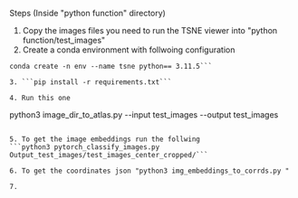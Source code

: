 
Steps (Inside "python function" directory)

1. Copy the images files you need to run the TSNE viewer into "python function/test_images"
2. Create a conda environment with follwoing configuration

```
conda create -n env --name tsne python== 3.11.5```

3. ```pip install -r requirements.txt```

4. Run this one 
```
python3 image_dir_to_atlas.py --input test_images --output test_images
```

5. To get the image embeddings run the follwing 
```python3 pytorch_classify_images.py Output_test_images/test_images_center_cropped/```

6. To get the coordinates json "python3 img_embeddings_to_corrds.py "

7. 


